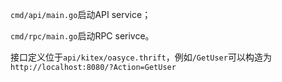 `cmd/api/main.go`启动API service；

`cmd/rpc/main.go`启动RPC serivce。

接口定义位于`api/kitex/oasyce.thrift`，例如`/GetUser`可以构造为`http://localhost:8080/?Action=GetUser`